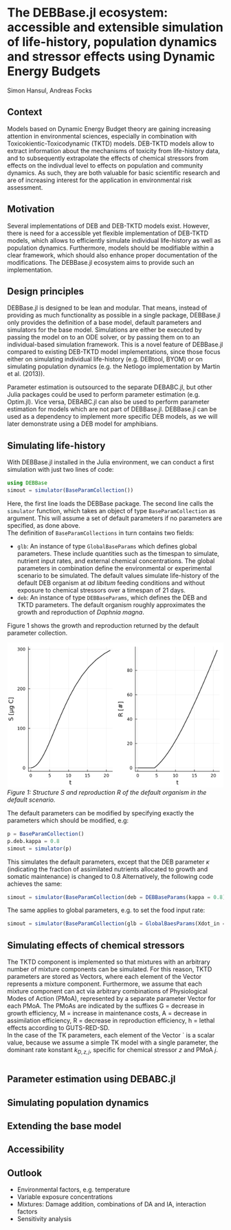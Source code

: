 # The DEBBase.jl ecosystem: accessible and extensible simulation of life-history, population dynamics and stressor effects using Dynamic Energy Budgets

Simon Hansul, Andreas Focks

## Context

Models based on Dynamic Energy Budget theory are gaining increasing attention in environmental sciences, especially in combination with Toxicokientic-Toxicodynamic (TKTD) models. DEB-TKTD models allow to extract information about the mechanisms of toxicity from life-history data, and to subsequently extrapolate the effects of chemical stressors from effects on the indivdual level to effects on population and community dynamics. As such, they are both valuable for basic scientific research and are of increasing interest for the application in environmental risk assessment. <br>

## Motivation

Several implementations of DEB and DEB-TKTD models exist. 
However, there is need for a accessible yet flexible implementation 
of DEB-TKTD models, which allows to efficiently simulate individual life-history 
as well as population dynamics. Furthermore, models should be modifiable within a clear framework,  which should also enhance proper documentation of the modifications. The DEBBase.jl ecosystem aims to provide such an implementation. <br> 

## Design principles

DEBBase.jl is designed to be lean and modular. 
That means, instead of providing as much functionality as possible in a single package, 
DEBBase.jl only provides the definition of a base model, default parameters and simulators for the base model. Simulations are either be executed by passing the model on to an ODE solver, 
or by passing them on to an individual-based simulation framework. This is a novel feature of DEBBase.jl compared to existing DEB-TKTD model implementations, since those focus either on simulating individual life-history (e.g. DEBtool, BYOM) or on simulating population dynamics (e.g. the Netlogo implementation by Martin et al. (2013)). <br>

Parameter estimation is outsourced to the separate DEBABC.jl, but other Julia packages could be used to perform parameter estimation (e.g. Optim.jl). Vice versa, DEBABC.jl can also be used to perform parameter estimation for models which are not part of DEBBase.jl.
DEBBase.jl can be used as a dependency to implement more specific DEB models, as we will later demonstrate using a DEB model for amphibians.

## Simulating life-history

With DEBBase.jl installed in the Julia environment, we can conduct a first simulation with just two lines of code:
```Julia
using DEBBase
simout = simulator(BaseParamCollection())
```

Here, the first line loads the DEBBase package. The second line calls the `simulator` function, which takes an object of type `BaseParamCollection` as argument. 
This will assume a set of default parameters if no parameters are specified, as done above. <br>
The definition of `BaseParamCollections` in turn contains two fields:

- `glb`: An instance of type `GlobalBaseParams` which defines global parameters. These include quantities such as the timespan to simulate, nutrient input rates, and external chemical concentrations. The global parameters in combination define the environmental or experimental scenario to be simulated. The default values simulate life-history of the default DEB organism at *ad libitum* feeding conditions and without exposure to chemical stressors over a timespan of 21 days.
- `deb`: An instance of type `DEBBaseParams`, which defines the DEB and TKTD parameters. The default organism roughly approximates the growth and reproduction of *Daphnia magna*.

Figure 1 shows the growth and reproduction returned by the default parameter collection.

![img](../plots/basetest_growthrepo.png) <br>
*Figure 1: Structure $S$ and reproduction $R$ of the default organism in the default scenario.*

The default parameters can be modified by specifying exactly the parameters which should be modified, e.g:

```Julia
p = BaseParamCollection()
p.deb.kappa = 0.8
simout = simulator(p)
```

This simulates the default parameters, except that the DEB parameter $\kappa$ (indicating the fraction of assimilated nutrients allocated to growth and somatic maintenance) is changed to 0.8 Alternatively, the following code achieves the same:

```Julia
simout = simulator(BaseParamCollection(deb = DEBBaseParams(kappa = 0.8)))
```

The same applies to global parameters, e.g. to set the food input rate:
```Julia
simout = simulator(BaseParamCollection(glb = GlobalBaesParams(Xdot_in = 800.)))
```

## Simulating effects of chemical stressors

The TKTD component is implemented so that mixtures with an arbitrary number of mixture components can be simulated. For this reason, TKTD parameters are stored as Vectors, where each element of the Vector represents a mixture component. Furthermore, we assume that each mixture component can act via arbitrary combinations of Physiological Modes of Action (PMoA), represented by a separate parameter Vector for each PMoA. The PMoAs are indicated by the suffixes G = decrease in growth efficiency, M = increase in maintenance costs, A = decrease in assimilation efficiency, R = decrease in reproduction efficiency, h = lethal effects according to GUTS-RED-SD. <br>
In the case of the TK parameters, each element of the Vector ` is a scalar value, 
because we assume a simple TK model with a single parameter, the dominant rate konstant $k_{D,z,j}$, specific for chemical stressor $z$ and PMoA $j$.

```

```

## Parameter estimation using DEBABC.jl


## Simulating population dynamics


## Extending the base model


## Accessibility


## Outlook

- Environmental factors, e.g. temperature
- Variable exposure concentrations
- Mixtures: Damage addition, combinations of DA and IA, interaction factors
- Sensitivity analysis

